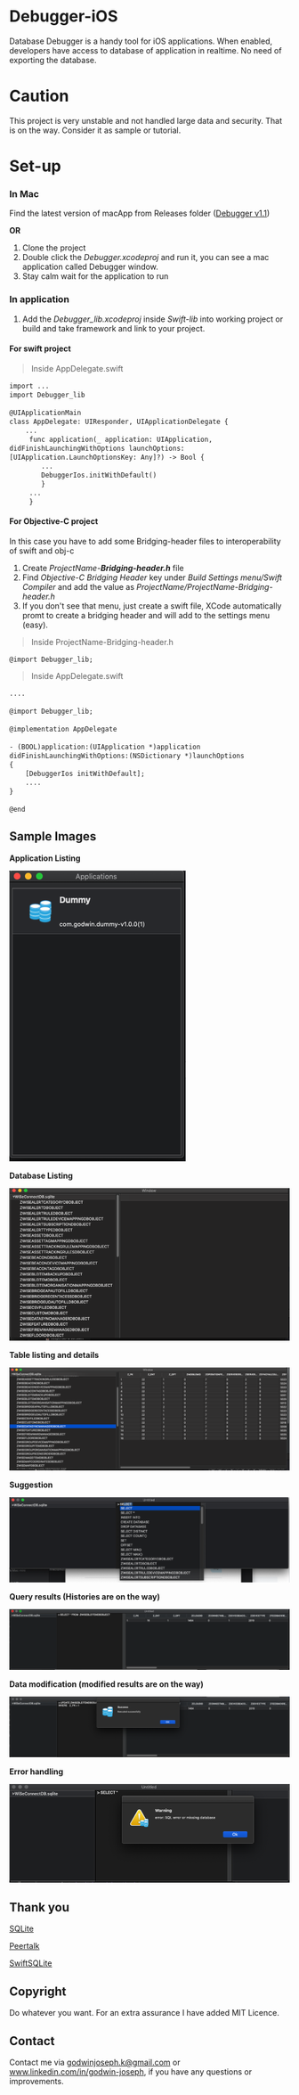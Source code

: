 # Debugger-iOS

Database Debugger is a handy tool for iOS applications. When enabled, developers have access to database of application in realtime. No need of exporting the database.

# Caution
This project is very unstable and not handled large data and security. That is on the way. Consider it as sample or tutorial.
# Set-up

### In Mac
Find the latest version of macApp from Releases folder ([Debugger v1.1](https://github.com/godwinjk/Debugger-iOS/blob/master/Release/Debugger%20v1.2.zip))

**OR**

1. Clone the project
2. Double click the *Debugger.xcodeproj* and run it, you can see a mac application called Debugger window.
3. Stay calm wait for the application to run

### In application
1. Add the *Debugger_lib.xcodeproj* inside *Swift-lib* into working project or build and take framework and link to your project.

#### For swift project

> Inside AppDelegate.swift
```
import ...
import Debugger_lib

@UIApplicationMain
class AppDelegate: UIResponder, UIApplicationDelegate {
    ...
     func application(_ application: UIApplication, didFinishLaunchingWithOptions launchOptions: [UIApplication.LaunchOptionsKey: Any]?) -> Bool {
        ...
        DebuggerIos.initWithDefault()
        }
     ...
     }
```

#### For Objective-C project

In this case you have to add some Bridging-header files to interoperability of swift and obj-c

1. Create *ProjectName-**Bridging-header.h*** file
2. Find *Objective-C Bridging Header* key under *Build Settings menu/Swift Compiler* and add the value as *ProjectName/ProjectName-Bridging-header.h* 
3. If you don't see that menu, just create a swift file, XCode automatically promt to create a bridging header and will add to the settings menu (easy).
> Inside ProjectName-Bridging-header.h
```
@import Debugger_lib;
```

> Inside AppDelegate.swift

```
....

@import Debugger_lib;

@implementation AppDelegate

- (BOOL)application:(UIApplication *)application didFinishLaunchingWithOptions:(NSDictionary *)launchOptions
{
    [DebuggerIos initWithDefault];
    ....   
}

@end
```

## Sample Images

**Application Listing**

![Alt text](https://github.com/godwinjk/Debugger-iOS/blob/master/Images/Screenshot%202019-06-24%20at%2012.51.26%20PM.png)

**Database Listing**

![Alt text](https://github.com/godwinjk/Debugger-iOS/blob/master/Images/Screenshot%202019-06-13%20at%204.12.19%20PM.png)

**Table listing and details**

![Alt text](https://github.com/godwinjk/Debugger-iOS/blob/master/Images/Screenshot%202019-06-13%20at%204.13.00%20PM.png)

**Suggestion**

![Alt text](https://github.com/godwinjk/Debugger-iOS/blob/master/Images/Screenshot%202019-06-24%20at%2012.43.09%20PM.png)

**Query results (Histories are on the way)**

![Alt text](https://github.com/godwinjk/Debugger-iOS/blob/master/Images/Screenshot%202019-06-24%20at%2012.44.15%20PM.png)

**Data modification (modified results are on the way)**

![Alt text](https://github.com/godwinjk/Debugger-iOS/blob/master/Images/Screenshot%202019-06-24%20at%2012.45.21%20PM.png)

**Error handling**

![Alt text](https://github.com/godwinjk/Debugger-iOS/blob/master/Images/Screenshot%202019-06-24%20at%2012.46.48%20PM.png)

## Thank you

[SQLite](https://www.sqlite.org/index.html)

[Peertalk](https://github.com/rsms/peertalk)

[SwiftSQLite](https://github.com/chrismsimpson/SwiftSQLite)

## Copyright
Do whatever you want. For an extra assurance I have added MIT Licence.

## Contact
Contact me via godwinjoseph.k@gmail.com or www.linkedin.com/in/godwin-joseph, if you have any questions or improvements.
